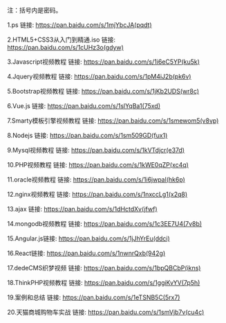 注：括号内是密码。

1.ps 链接: https://pan.baidu.com/s/1mjYbcJA(pqdt)

2.HTML5+CSS3从入门到精通.iso 链接: https://pan.baidu.com/s/1cUHz3o(gdyw)

3.Javascript视频教程 链接: https://pan.baidu.com/s/1i6eC5YP(ku5k)

4.Jquery视频教程 链接: https://pan.baidu.com/s/1pM4iJ2b(pk6v)

5.Bootstrap视频教程 链接: https://pan.baidu.com/s/1jKb2UDS(wr8c)

6.Vue.js 链接: https://pan.baidu.com/s/1slYqBa1(75xd)

7.Smarty模板引擎视频教程 链接: https://pan.baidu.com/s/1smewom5(v8vp)

8.Nodejs 链接: https://pan.baidu.com/s/1sm509GD(fux1)

9.Mysql视频教程 链接: https://pan.baidu.com/s/1kVTdjcr(e37d)

10.PHP视频教程 链接: https://pan.baidu.com/s/1kWE0qZP(xc4q)

11.oracle视频教程 链接: https://pan.baidu.com/s/1i6jwpal(hk6p)

12.nginx视频教程 链接: https://pan.baidu.com/s/1nxccLg1(x2q8)

13.ajax 链接: https://pan.baidu.com/s/1dHctdXv(jfwf)

14.mongodb视频教程 链接: https://pan.baidu.com/s/1c3EE7U4(7v8b)

15.Angular.js链接: https://pan.baidu.com/s/1jJhYrEu(ddci)

16.React链接: https://pan.baidu.com/s/1nwnrQxb(942g)

17.dedeCMS织梦视频 链接: https://pan.baidu.com/s/1bpQBCbP(ikns)

18.ThinkPHP视频教程 链接: https://pan.baidu.com/s/1ggiKvYV(7p5h)

19.案例和总结 链接: https://pan.baidu.com/s/1eTSNB5C(5rx7)

20.天猫商城购物车实战 链接: https://pan.baidu.com/s/1smVjb7v(cu4c)